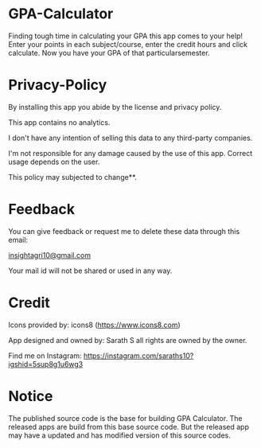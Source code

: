 # GPA-Calculator
Finding tough time in calculating your GPA this app comes to your help! Enter your points in each subject/course, enter the credit hours and click calculate. Now you have your GPA of that particularsemester.

# Privacy-Policy
By installing this app you abide by the license and privacy policy.

This app contains no analytics.

I don't have any intention of selling this data to any third-party companies.

I'm not responsible for any damage caused by the use of this app. Correct usage depends on the user.

This policy may subjected to change**.

# Feedback
You can give feedback or request me to delete these data through this email: 

insightagri10@gmail.com

Your mail id will not be shared or used in any way.

# Credit

Icons provided by: icons8 (https://www.icons8.com)

App designed and owned by: Sarath S
all rights are owned by the owner.

Find me on Instagram: https://instagram.com/saraths10?igshid=5sup8g1u6wg3

# Notice
The published source code is the base for building GPA Calculator. The released apps are build from this base source code. But the released app may have a updated and has modified version of this source codes.
